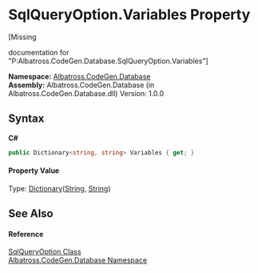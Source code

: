 # SqlQueryOption.Variables Property 
 

\[Missing <summary> documentation for "P:Albatross.CodeGen.Database.SqlQueryOption.Variables"\]

**Namespace:**&nbsp;<a href="E11F5D98">Albatross.CodeGen.Database</a><br />**Assembly:**&nbsp;Albatross.CodeGen.Database (in Albatross.CodeGen.Database.dll) Version: 1.0.0

## Syntax

**C#**<br />
``` C#
public Dictionary<string, string> Variables { get; }
```


#### Property Value
Type: <a href="http://msdn2.microsoft.com/en-us/library/xfhwa508" target="_blank">Dictionary</a>(<a href="http://msdn2.microsoft.com/en-us/library/s1wwdcbf" target="_blank">String</a>, <a href="http://msdn2.microsoft.com/en-us/library/s1wwdcbf" target="_blank">String</a>)

## See Also


#### Reference
<a href="922949C4">SqlQueryOption Class</a><br /><a href="E11F5D98">Albatross.CodeGen.Database Namespace</a><br />